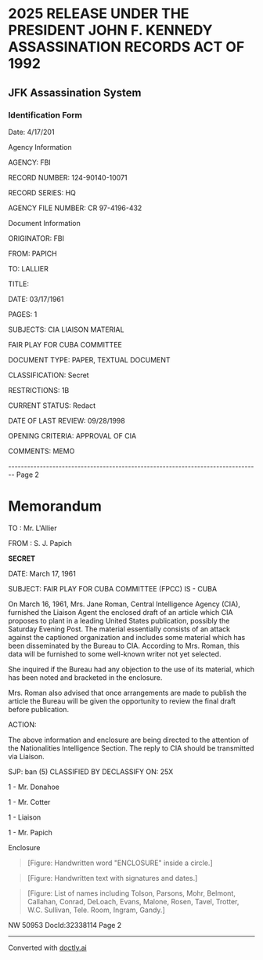 # 2025 RELEASE UNDER THE PRESIDENT JOHN F. KENNEDY ASSASSINATION RECORDS ACT OF 1992
## JFK Assassination System
### Identification Form

Date: 4/17/201

Agency Information

AGENCY: FBI

RECORD NUMBER: 124-90140-10071

RECORD SERIES: HQ

AGENCY FILE NUMBER: CR 97-4196-432

Document Information

ORIGINATOR: FBI

FROM: PAPICH

TO: LALLIER

TITLE:

DATE: 03/17/1961

PAGES: 1

SUBJECTS: CIA LIAISON MATERIAL

FAIR PLAY FOR CUBA COMMITTEE

DOCUMENT TYPE: PAPER, TEXTUAL DOCUMENT

CLASSIFICATION: Secret

RESTRICTIONS: 1B

CURRENT STATUS: Redact

DATE OF LAST REVIEW: 09/28/1998

OPENING CRITERIA: APPROVAL OF CIA

COMMENTS: MEMO


-------------------------------------------------------------------------------- Page 2

# Memorandum

TO : Mr. L'Allier

FROM : S. J. Papich

**SECRET**

DATE: March 17, 1961

SUBJECT: FAIR PLAY FOR CUBA COMMITTEE (FPCC)
IS - CUBA

On March 16, 1961, Mrs. Jane Roman, Central Intelligence Agency (CIA), furnished the Liaison Agent the enclosed draft of an article which CIA proposes to plant in a leading United States publication, possibly the Saturday Evening Post. The material essentially consists of an attack against the captioned organization and includes some material which has been disseminated by the Bureau to CIA. According to Mrs. Roman, this data will be furnished to some well-known writer not yet selected.

She inquired if the Bureau had any objection to the use of its material, which has been noted and bracketed in the enclosure.

Mrs. Roman also advised that once arrangements are made to publish the article the Bureau will be given the opportunity to review the final draft before publication.

ACTION:

The above information and enclosure are being directed to the attention of the Nationalities Intelligence Section. The reply to CIA should be transmitted via Liaison.

SJP: ban
(5)
CLASSIFIED BY
DECLASSIFY ON: 25X

1 - Mr. Donahoe

1 - Mr. Cotter

1 - Liaison

1 - Mr. Papich

Enclosure

> [Figure: Handwritten word "ENCLOSURE" inside a circle.]

> [Figure: Handwritten text with signatures and dates.]

> [Figure: List of names including Tolson, Parsons, Mohr, Belmont, Callahan, Conrad, DeLoach, Evans, Malone, Rosen, Tavel, Trotter, W.C. Sullivan, Tele. Room, Ingram, Gandy.]

NW 50953 DocId:32338114 Page 2


---
Converted with [doctly.ai](https://doctly.ai)